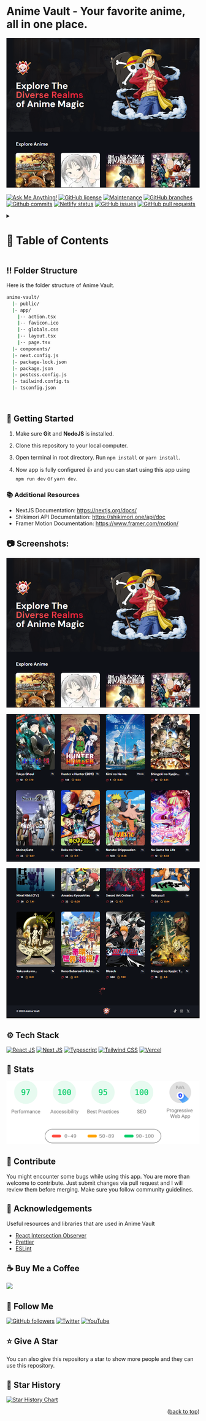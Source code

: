 <a name="readme-top"></a>

# Anime Vault - Your favorite anime, all in one place.

![Anime Vault - Your favorite anime, all in one place.](/.github/images/img_main.png "Anime Vault - Your favorite anime, all in one place.")

[![Ask Me Anything!](https://flat.badgen.net/static/Ask%20me/anything?icon=github&color=black&scale=1.01)](https://github.com/sanidhyy "Ask Me Anything!")
[![GitHub license](https://flat.badgen.net/github/license/sanidhyy/anime-vault?icon=github&color=black&scale=1.01)](https://github.com/sanidhyy/anime-vault/blob/main/LICENSE "GitHub license")
[![Maintenance](https://flat.badgen.net/static/Maintained/yes?icon=github&color=black&scale=1.01)](https://github.com/sanidhyy/anime-vault/commits/main "Maintenance")
[![GitHub branches](https://flat.badgen.net/github/branches/sanidhyy/anime-vault?icon=github&color=black&scale=1.01)](https://github.com/sanidhyy/anime-vault/branches "GitHub branches")
[![Github commits](https://flat.badgen.net/github/commits/sanidhyy/anime-vault?icon=github&color=black&scale=1.01)](https://github.com/sanidhyy/anime-vault/commits "Github commits")
[![Netlify status](https://api.netlify.com/api/v1/badges/98200064-601d-4ca4-98ab-675eb592139a/deploy-status)](https://animee-vault.netlify.app/ "Netlify status")
[![GitHub issues](https://flat.badgen.net/github/issues/sanidhyy/anime-vault?icon=github&color=black&scale=1.01)](https://github.com/sanidhyy/anime-vault/issues "GitHub issues")
[![GitHub pull requests](https://flat.badgen.net/github/prs/sanidhyy/anime-vault?icon=github&color=black&scale=1.01)](https://github.com/sanidhyy/anime-vault/pulls "GitHub pull requests")

<!-- Table of Contents -->
<details>

<summary>

# :notebook_with_decorative_cover: Table of Contents

</summary>

- [Folder Structure](#bangbang-folder-structure)
- [Getting Started](#toolbox-getting-started)
- [Screenshots](#camera-screenshots)
- [Tech Stack](#gear-tech-stack)
- [Stats](#wrench-stats)
- [Contribute](#raised_hands-contribute)
- [Acknowledgements](#gem-acknowledgements)
- [Buy Me a Coffee](#coffee-buy-me-a-coffee)
- [Follow Me](#rocket-follow-me)
- [Give A Star](#star-give-a-star)
- [Star History](#star2-star-history)
- [Give A Star](#star-give-a-star)

</details>

## :bangbang: Folder Structure

Here is the folder structure of Anime Vault.

```bash
anime-vault/
  |- public/
  |- app/
    |-- action.tsx
    |-- favicon.ico
    |-- globals.css
    |-- layout.tsx
    |-- page.tsx
  |- components/
  |- next.config.js
  |- package-lock.json
  |- package.json
  |- postcss.config.js
  |- tailwind.config.ts
  |- tsconfig.json
```

<br />

## :toolbox: Getting Started

1. Make sure **Git** and **NodeJS** is installed.

2. Clone this repository to your local computer.

3. Open terminal in root directory. Run `npm install` or `yarn install`.

4. Now app is fully configured :+1: and you can start using this app using `npm run dev` or `yarn dev`.

### :books: Additional Resources

- NextJS Documentation: https://nextjs.org/docs/
- Shikimori API Documentation: https://shikimori.one/api/doc
- Framer Motion Documentation: https://www.framer.com/motion/

## :camera: Screenshots:

![Modern Animations using Framer Motion](/.github/images/img1.png "Modern Animations using Framer Motion")

![Anime Showcase](/.github/images/img2.png "Anime Showcase")

![Infinite Scrolling](/.github/images/img3.png "Infinite Scrolling")

## :gear: Tech Stack

[![React JS](https://skillicons.dev/icons?i=react "React JS")](https://react.dev/ "React JS") [![Next JS](https://skillicons.dev/icons?i=next "Next JS")](https://nextjs.org/ "Next JS") [![Typescript](https://skillicons.dev/icons?i=ts "Typescript")](https://www.typescriptlang.org/ "Typescript") [![Tailwind CSS](https://skillicons.dev/icons?i=tailwind "Tailwind CSS")](https://tailwindcss.com/ "Tailwind CSS") [![Vercel](https://skillicons.dev/icons?i=vercel "Vercel")](https://vercel.app/ "Vercel")

## :wrench: Stats

[![Stats for this App](/.github/images/stats.svg "Stats for this App")](https://pagespeed-insights-svg.glitch.me/?url=https://animee-vault.vercel.app/ "Stats for this App")

## :raised_hands: Contribute

You might encounter some bugs while using this app. You are more than welcome to contribute. Just submit changes via pull request and I will review them before merging. Make sure you follow community guidelines.

## :gem: Acknowledgements

Useful resources and libraries that are used in Anime Vault

- [React Intersection Observer](https://react-intersection-observer.vercel.app/ "React Intersection Observer")
- [Prettier](https://prettier.io "Prettier")
- [ESLint](https://eslint.org "ESLint")

## :coffee: Buy Me a Coffee

[<img src="https://img.shields.io/badge/Buy_Me_A_Coffee-FFDD00?style=for-the-badge&logo=buy-me-a-coffee&logoColor=black" width="200" />](https://www.buymeacoffee.com/sanidhy "Buy me a Coffee")

## :rocket: Follow Me

[![GitHub followers](https://img.shields.io/github/followers/sanidhyy?style=social&label=Follow&maxAge=2592000)](https://github.com/sanidhyy "Follow Me")
[![Twitter](https://img.shields.io/twitter/url?style=social&url=https%3A%2F%2Ftwitter.com%2FTechnicalShubam)](https://twitter.com/intent/tweet?text=Wow:&url=https%3A%2F%2Fgithub.com%2Fsanidhyy%2Fmedical-chat-app "Tweet")
[![YouTube](https://img.shields.io/badge/YouTube-FF0000?style=for-the-badge&logo=youtube&logoColor=white)](https://www.youtube.com/channel/UCNAz_hUVBG2ZUN8TVm0bmYw "Subscribe my Channel")

## :star: Give A Star

You can also give this repository a star to show more people and they can use this repository.

## :star2: Star History

<a href="https://star-history.com/#sanidhyy/anime-vault&Timeline">
  <picture>
    <source media="(prefers-color-scheme: dark)" srcset="https://api.star-history.com/svg?repos=sanidhyy/anime-vault&type=Timeline&theme=dark" />
    <source media="(prefers-color-scheme: light)" srcset="https://api.star-history.com/svg?repos=sanidhyy/anime-vault&type=Timeline" />
    <img alt="Star History Chart" src="https://api.star-history.com/svg?repos=sanidhyy/anime-vault&type=Timeline" />
  </picture>
</a>

<br />
<p align="right">(<a href="#readme-top">back to top</a>)</p>
